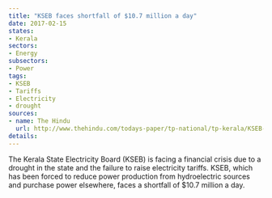 ```yaml
---
title: "KSEB faces shortfall of $10.7 million a day"
date: 2017-02-15
states:
- Kerala
sectors:
- Energy
subsectors:
- Power
tags:
- KSEB
- Tariffs
- Electricity
- drought
sources:
- name: The Hindu
  url: http://www.thehindu.com/todays-paper/tp-national/tp-kerala/KSEB-struggling-to-purchase-power/article17207573.ece
details:
---
```


The Kerala State Electricity Board (KSEB) is facing a financial crisis due to a drought in the state and the failure to raise electricity tariffs. KSEB, which has been forced to reduce power production from hydroelectric sources and purchase power elsewhere, faces a shortfall of $10.7 million a day.
